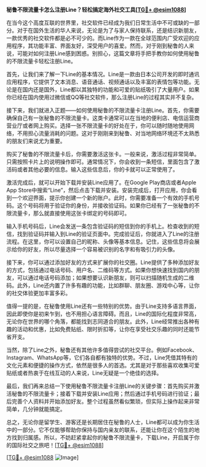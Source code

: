 **秘鲁不限流量卡怎么注册Line？轻松搞定海外社交工具[[TG💪+ @esim1088](https://t.me/s/esim1088)]**

在当今这个高度互联的世界里，社交软件已经成为我们日常生活中不可或缺的一部分。对于在国外生活的华人来说，无论是为了与家人保持联系，还是结识新朋友，一款优秀的社交软件都是必不可少的。而Line作为一款在全球范围内广受欢迎的应用程序，其功能丰富、界面友好，深受用户的喜爱。然而，对于刚到秘鲁的人来说，可能对如何注册Line感到困惑。别担心，这篇文章将手把手教你如何使用秘鲁的不限流量卡轻松注册Line。

首先，让我们来了解一下Line的基本情况。Line是一款由日本公司开发的即时通讯应用程序，它提供了文本消息、语音通话、视频通话以及丰富的表情包等功能。无论是在国内还是国外，Line都以其独特的功能和可爱的贴纸吸引了大量用户。如果你已经在国内使用过微信或QQ等社交软件，那么注册Line的过程其实并不复杂。

接下来，我们就进入正题——如何使用秘鲁的不限流量卡注册Line。首先，你需要确保自己有一张秘鲁的不限流量卡。这类卡通常可以在当地的便利店、电信运营商营业厅或者网上购买。选择一张不限流量卡的好处在于，你可以随时随地使用网络，不用担心流量消耗的问题。这对于刚刚来到秘鲁、对当地网络环境还不太熟悉的朋友们来说尤为重要。

购买了秘鲁的不限流量卡后，你需要激活这张卡。一般来说，激活过程非常简单。只需按照卡片上的说明操作即可。通常情况下，你会收到一条短信，里面包含了激活码或者其他必要的信息。输入这些信息后，你的卡就可以正常使用了。

激活完成后，就可以开始下载并安装Line应用了。在Google Play商店或者Apple App Store中搜索“Line”，然后点击下载并安装。安装完成后，打开应用，你会看到一个欢迎界面，提示你创建一个新的账户。此时，你需要准备一个有效的手机号码。这个号码将用于验证你的身份，并接收验证码。如果你已经有了一张秘鲁的不限流量卡，那么就直接使用这张卡绑定的号码即可。

输入手机号码后，Line会发送一条包含验证码的短信到你的手机上。检查收到的短信，找到验证码并输入到Line的验证页面中。完成验证后，你就进入了Line的注册流程。在这里，你可以设置自己的昵称、头像等基本信息。记住，这些信息将会展示给你的好友，所以尽量选择一个容易被识别的名字和有吸引力的头像。

接下来，你可以通过添加好友的方式来扩展你的社交圈。Line提供了多种添加好友的方式，包括通过电话号码、用户名、二维码等方式。如果你想快速找到国内的朋友，可以通过电话号码添加；如果想要认识新朋友，则可以扫描随机生成的二维码。此外，Line还内置了许多有趣的功能，比如群聊、朋友圈、游戏中心等，让你的社交体验更加丰富多彩。

值得一提的是，在秘鲁使用Line还有一些特别的优势。由于Line支持多语言界面，因此即使你是初来乍到，也不用担心语言障碍。而且，Line的国际化程度非常高，无论你在世界的哪个角落，都能找到志同道合的朋友。此外，Line经常推出各种有趣的活动和优惠，比如免费贴纸、限时折扣等，让你在享受社交乐趣的同时还能节省开支。

当然，除了Line之外，秘鲁还有其他许多值得尝试的社交平台。例如Facebook、Instagram、WhatsApp等，它们各自都有独特的优势。不过，Line凭借其特有的文化元素和便捷的操作方式，依然是很多人的首选。尤其是对于那些喜欢收集可爱贴纸或者热衷于在线互动的人来说，Line无疑是一个绝佳的选择。

最后，我们再来总结一下使用秘鲁不限流量卡注册Line的关键步骤：首先购买并激活秘鲁的不限流量卡；接着下载并安装Line应用；然后通过手机号码进行验证；最后完善个人资料并开始添加好友。整个过程虽然看似繁琐，但实际上操作起来非常简单，几分钟就能搞定。

总之，无论你是留学生、游客还是长期居住在秘鲁的人士，Line都可以成为你生活中的一部分。它不仅能够帮助你保持与国内亲友的联系，还能让你在这个陌生的地方找到归属感。所以，不妨赶紧拿起你的秘鲁不限流量卡，下载Line，开启属于你的国际社交之旅吧！[[TG💪+ @esim1088](https://t.me/s/esim1088)]

[[TG💪+ @esim1088](https://t.me/s/esim1088) ![Image](https://i.postimg.cc/4NQfJmqS/Snipaste-2025-05-13-00-14-12.png)]